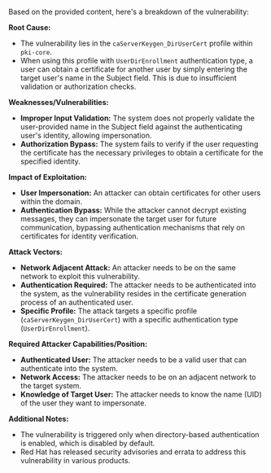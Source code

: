 Based on the provided content, here's a breakdown of the vulnerability:

**Root Cause:**

- The vulnerability lies in the `caServerKeygen_DirUserCert` profile within `pki-core`.
- When using this profile with `UserDirEnrollment` authentication type, a user can obtain a certificate for another user by simply entering the target user's name in the Subject field. This is due to insufficient validation or authorization checks.

**Weaknesses/Vulnerabilities:**

- **Improper Input Validation:** The system does not properly validate the user-provided name in the Subject field against the authenticating user's identity, allowing impersonation.
- **Authorization Bypass:** The system fails to verify if the user requesting the certificate has the necessary privileges to obtain a certificate for the specified identity.

**Impact of Exploitation:**

- **User Impersonation:** An attacker can obtain certificates for other users within the domain.
- **Authentication Bypass:**  While the attacker cannot decrypt existing messages, they can impersonate the target user for future communication, bypassing authentication mechanisms that rely on certificates for identity verification.

**Attack Vectors:**

- **Network Adjacent Attack:** An attacker needs to be on the same network to exploit this vulnerability.
- **Authentication Required:** The attacker needs to be authenticated into the system, as the vulnerability resides in the certificate generation process of an authenticated user.
- **Specific Profile:** The attack targets a specific profile (`caServerKeygen_DirUserCert`) with a specific authentication type (`UserDirEnrollment`).

**Required Attacker Capabilities/Position:**

- **Authenticated User:** The attacker needs to be a valid user that can authenticate into the system.
- **Network Access:**  The attacker needs to be on an adjacent network to the target system.
- **Knowledge of Target User:** The attacker needs to know the name (UID) of the user they want to impersonate.

**Additional Notes:**
- The vulnerability is triggered only when directory-based authentication is enabled, which is disabled by default.
- Red Hat has released security advisories and errata to address this vulnerability in various products.